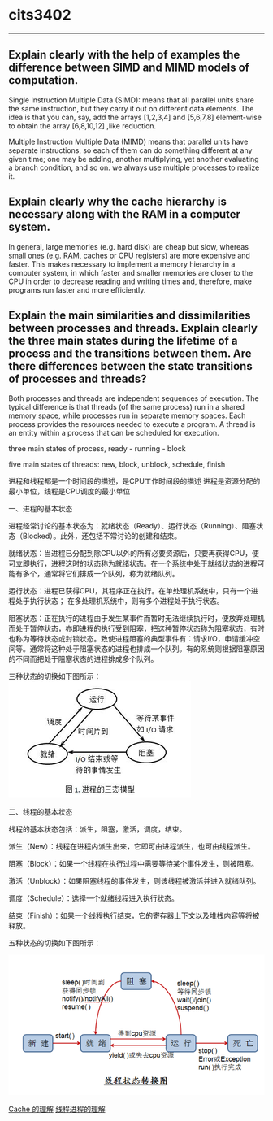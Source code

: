 # cits3402

***

## Explain clearly with the help of examples the difference between SIMD and MIMD models of computation.

Single Instruction Multiple Data (SIMD): means that all parallel units share the same instruction, but they carry it out on different data elements. The idea is that you can, say, add the arrays [1,2,3,4] and [5,6,7,8] element-wise to obtain the array [6,8,10,12] ,like reduction.

Multiple Instruction Multiple Data (MIMD) means that parallel units have separate instructions, so each of them can do something different at any given time; one may be adding, another multiplying, yet another evaluating a branch condition, and so on. we always use multiple processes to realize it.

## Explain clearly why the cache hierarchy is necessary along with the RAM in a computer system.

In general, large memories (e.g. hard disk) are cheap but slow, whereas small ones (e.g. RAM, caches or CPU registers) are more expensive and faster. This makes necessary to implement a memory hierarchy in a computer system, in which faster and smaller memories are closer to the CPU in order to decrease reading and writing times and, therefore, make programs run faster and more efficiently.

## Explain the main similarities and dissimilarities between processes and threads. Explain clearly the three main states during the lifetime of a process and the transitions between them. Are there differences between the state transitions of processes and threads?

Both processes and threads are independent sequences of execution. The typical difference is that threads (of the same process) run in a shared memory space, while processes run in separate memory spaces. Each process provides the resources needed to execute a program. A thread is an entity within a process that can be scheduled for execution.

three main states of process, ready - running - block

five main states of threads: new, block, unblock, schedule, finish

进程和线程都是一个时间段的描述，是CPU工作时间段的描述
进程是资源分配的最小单位，线程是CPU调度的最小单位

一、进程的基本状态

进程经常讨论的基本状态为：就绪状态（Ready）、运行状态（Running）、阻塞状态（Blocked）。此外，还包括不常讨论的创建和结束。

就绪状态：当进程已分配到除CPU以外的所有必要资源后，只要再获得CPU，便可立即执行，进程这时的状态称为就绪状态。在一个系统中处于就绪状态的进程可能有多个，通常将它们排成一个队列，称为就绪队列。

运行状态：进程已获得CPU，其程序正在执行。在单处理机系统中，只有一个进程处于执行状态； 在多处理机系统中，则有多个进程处于执行状态。

阻塞状态：正在执行的进程由于发生某事件而暂时无法继续执行时，便放弃处理机而处于暂停状态，亦即进程的执行受到阻塞，把这种暂停状态称为阻塞状态，有时也称为等待状态或封锁状态。致使进程阻塞的典型事件有：请求I/O，申请缓冲空间等。通常将这种处于阻塞状态的进程也排成一个队列。有的系统则根据阻塞原因的不同而把处于阻塞状态的进程排成多个队列。

三种状态的切换如下图所示：
![](图片/2019-11-06-00-18-42.png)

二、线程的基本状态

线程的基本状态包括：派生，阻塞，激活，调度，结束。

派生（New）：线程在进程内派生出来，它即可由进程派生，也可由线程派生。

阻塞（Block）：如果一个线程在执行过程中需要等待某个事件发生，则被阻塞。

激活（Unblock）：如果阻塞线程的事件发生，则该线程被激活并进入就绪队列。

调度（Schedule）：选择一个就绪线程进入执行状态。

结束（Finish）：如果一个线程执行结束，它的寄存器上下文以及堆栈内容等将被释放。

五种状态的切换如下图所示：

![](图片/2019-11-06-00-19-18.png)

<a href="https://zhuanlan.zhihu.com/p/31875174"> Cache 的理解</a>
<a href="https://blog.csdn.net/runrun117/article/details/80291397">线程进程的理解</a>
